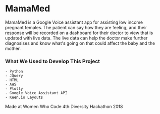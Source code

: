 # MamaMed
MamaMed is a Google Voice assistant app for assisting low income pregnant females. The patient can say how they are feeling, and their response will be recorded on a dashboard for their doctor to view that is updated with live data. The live data can help the doctor make further diagnosises and know what's going on that could affect the baby and the mother.

### What We Used to Develop This Project
    - Python
    - JQuery
    - HTML
    - AWS
    - Plotly
    - Google Voice Assistant API
    - Keen.io Layouts


Made at Women Who Code 4th Diversity Hackathon 2018